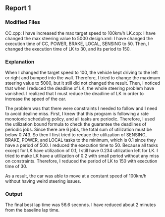 ## Report 1

### Modified Files
CC.cpp: I have increased the max target speed to 100km/h
LK.cpp: I have changed the max steering value to 5000
design.xml: I have changed the execution time of CC, POWER, BRAKE, LOCAL, SENSING to 50. Then, I changed the execution time of LK to 30, and its period to 150.

### Explanation
When I changed the target speed to 100, the vehicle kept driving to the left or right and bumped into the wall. Therefore, I tried to change the maximum steering value to 5000, but it still did not changed the result. Then, I noticed that when I reduced the deadline of LK, the whole steering problem have vanished. I realized that I must reduce the deadline of LK in order to increase the speed of the car.

The problem was that there were constraints I needed to follow and I need to avoid dealine miss. First, I knew that this program is following a rate monotonic scheduling policy, and all tasks are periodic. Therefore, I used the utilization bound formula to check the guarantee the deadlines of periodic jobs. Since there are 6 jobs, the total sum of utilization must be below 0.743. So then I first tried to reduce the utilization of SENSING, BRAKE, POWER, and LOCAL tasks to the minimum, which is 0.1 since they have a period of 500. I reduced the execution time to 50. Because all tasks except for LK have utilization of 0.1, I still have 0.234 utilization left for LK. I tried to make LK have a utilization of 0.2 with small period without any miss on constraints. Therefore, I reduced the period of LK to 150 with execution time of 30. 

As a result, the car was able to move at a constant speed of 100km/h without having weird steering issues. 

### Output
The final best lap time was 56.6 seconds. I have reduced about 2 minutes from the baseline lap time.